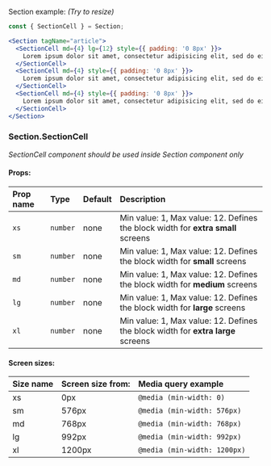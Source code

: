 Section example: *(Try to resize)*

```jsx
const { SectionCell } = Section;

<Section tagName="article">
  <SectionCell md={4} lg={12} style={{ padding: '0 8px' }}>
    Lorem ipsum dolor sit amet, consectetur adipisicing elit, sed do eiusmod tempor incididunt ut labore et dolore magna aliqua. Ut enim ad minim veniam, quis nostrud exercitation ullamco laboris nisi ut aliquip ex ea commodo consequat. Duis aute irure dolor in reprehenderit in voluptate velit esse cillum dolore eu fugiat nulla pariatur. Excepteur sint occaecat cupidatat non proident, sunt in culpa qui officia deserunt mollit anim id est laborum.
  </SectionCell>
  <SectionCell md={4} style={{ padding: '0 8px' }}>
    Lorem ipsum dolor sit amet, consectetur adipisicing elit, sed do eiusmod tempor incididunt ut labore et dolore magna aliqua. Ut enim ad minim veniam, quis nostrud exercitation ullamco laboris nisi ut aliquip ex ea commodo consequat. Duis aute irure dolor in reprehenderit in voluptate velit esse cillum dolore eu fugiat nulla pariatur. Excepteur sint occaecat cupidatat non proident, sunt in culpa qui officia deserunt mollit anim id est laborum.
  </SectionCell>
  <SectionCell md={4} style={{ padding: '0 8px' }}>
    Lorem ipsum dolor sit amet, consectetur adipisicing elit, sed do eiusmod tempor incididunt ut labore et dolore magna aliqua. Ut enim ad minim veniam, quis nostrud exercitation ullamco laboris nisi ut aliquip ex ea commodo consequat. Duis aute irure dolor in reprehenderit in voluptate velit esse cillum dolore eu fugiat nulla pariatur. Excepteur sint occaecat cupidatat non proident, sunt in culpa qui officia deserunt mollit anim id est laborum.
  </SectionCell>
</Section>
```

### Section.SectionCell
*SectionCell component should be used inside Section component only*

#### Props:

| Prop name       | Type           | Default       | Description                                       |
| :------------- | :------------- | :------------ | :------------------------------------------------- |
| <span class="rsg--name-37">`xs`</span> | <span class="rsg--type-39">`number`</span> | none | <div class="rsg--para-40">Min value: 1, Max value: 12. Defines the block width for **extra small** screens</div> |
| <span class="rsg--name-37">`sm`</span> | <span class="rsg--type-39">`number`</span> | none | <div class="rsg--para-40">Min value: 1, Max value: 12. Defines the block width for **small** screens</div> |
| <span class="rsg--name-37">`md`</span> | <span class="rsg--type-39">`number`</span> | none | <div class="rsg--para-40">Min value: 1, Max value: 12. Defines the block width for **medium** screens</div> |
| <span class="rsg--name-37">`lg`</span> | <span class="rsg--type-39">`number`</span> | none | <div class="rsg--para-40">Min value: 1, Max value: 12. Defines the block width for **large** screens</div> |
| <span class="rsg--name-37">`xl`</span> | <span class="rsg--type-39">`number`</span> | none | <div class="rsg--para-40">Min value: 1, Max value: 12. Defines the block width for **extra large** screens</div> |

#### Screen sizes:

| Size name      | Screen size from:    | Media query example          |
| :------------- | :------------------- | :--------------------------- |
| xs             | 0px                  | `@media (min-width: 0)`      |
| sm             | 576px                | `@media (min-width: 576px)`  |
| md             | 768px                | `@media (min-width: 768px)`  |
| lg             | 992px                | `@media (min-width: 992px)`  |
| xl             | 1200px               | `@media (min-width: 1200px)` |